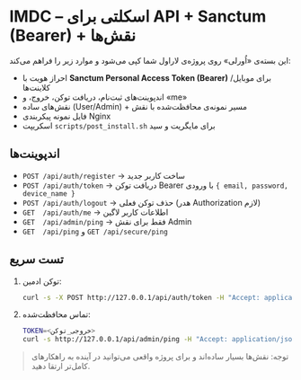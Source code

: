 # IMDC – اسکلتی برای API + Sanctum (Bearer) + نقش‌ها

این بسته‌ی «اُورلی» روی پروژه‌ی لاراول شما کپی می‌شود و موارد زیر را فراهم می‌کند:
- احراز هویت با **Sanctum Personal Access Token (Bearer)** برای موبایل/کلاینت‌ها
- اندپوینت‌های ثبت‌نام، دریافت توکن، خروج، و «me»
- نقش‌های ساده (User/Admin) + مسیر نمونه‌ی محافظت‌شده با نقش
- فایل نمونه پیکربندی Nginx
- اسکریپت `scripts/post_install.sh` برای مایگریت و سید

## اندپوینت‌ها
- `POST /api/auth/register`  → ساخت کاربر جدید
- `POST /api/auth/token`     → دریافت توکن Bearer با ورودی `{ email, password, device_name }`
- `POST /api/auth/logout`    → حذف توکن فعلی (هدر Authorization لازم)
- `GET  /api/auth/me`        → اطلاعات کاربر لاگین
- `GET  /api/admin/ping`     → فقط برای نقش Admin
- `GET  /api/ping` و `GET /api/secure/ping`

## تست سریع
1) توکن ادمین:
   ```bash
   curl -s -X POST http://127.0.0.1/api/auth/token -H "Accept: application/json"        -d "email=admin@imdc.local&password=Admin#12345&device_name=local" | jq .
   ```
2) تماس محافظت‌شده:
   ```bash
   TOKEN=<خروجی_توکن>
   curl -s http://127.0.0.1/api/admin/ping -H "Accept: application/json" -H "Authorization: Bearer $TOKEN" | jq .
   ```

> توجه: نقش‌ها بسیار ساده‌اند و برای پروژه واقعی می‌توانید در آینده به راهکارهای کامل‌تر ارتقا دهید.
